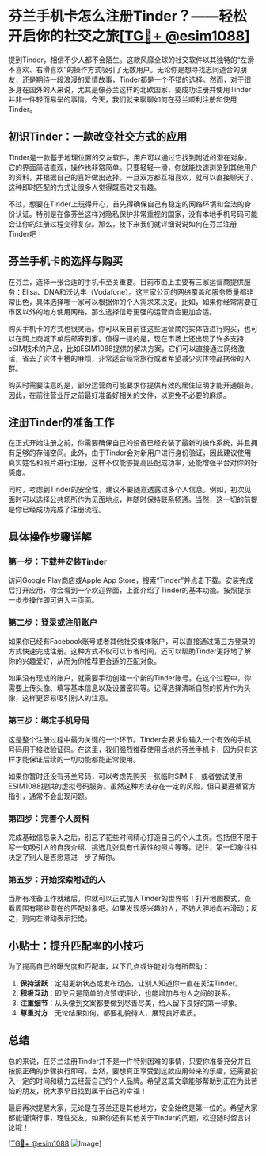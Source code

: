 # 芬兰手机卡怎么注册Tinder？——轻松开启你的社交之旅[[TG💪+ @esim1088](https://t.me/s/esim1088)]

提到Tinder，相信不少人都不会陌生。这款风靡全球的社交软件以其独特的“左滑不喜欢、右滑喜欢”的操作方式吸引了无数用户。无论你是想寻找志同道合的朋友，还是期待一段浪漫的爱情故事，Tinder都是一个不错的选择。然而，对于很多身在国外的人来说，尤其是像芬兰这样的北欧国家，要成功注册并使用Tinder并非一件轻而易举的事情。今天，我们就来聊聊如何在芬兰顺利注册和使用Tinder。

## 初识Tinder：一款改变社交方式的应用

Tinder是一款基于地理位置的交友软件，用户可以通过它找到附近的潜在对象。它的界面简洁直观，操作也非常简单。只要轻轻一滑，你就能快速浏览到其他用户的资料，并根据自己的喜好做出选择。一旦双方都互相喜欢，就可以直接聊天了。这种即时匹配的方式让很多人觉得既高效又有趣。

不过，想要在Tinder上玩得开心，首先得确保自己有稳定的网络环境和合法的身份认证。特别是在像芬兰这样对隐私保护非常重视的国家，没有本地手机号码可能会让你的注册过程变得复杂。那么，接下来我们就详细说说如何在芬兰注册Tinder吧！

## 芬兰手机卡的选择与购买

在芬兰，选择一张合适的手机卡至关重要。目前市面上主要有三家运营商提供服务：Elisa、DNA和沃达丰（Vodafone）。这三家公司的网络覆盖和服务质量都非常出色，具体选择哪一家可以根据你的个人需求来决定。比如，如果你经常需要在市区以外的地方使用网络，那么选择信号更强的运营商会更加合适。

购买手机卡的方式也很灵活。你可以亲自前往这些运营商的实体店进行购买，也可以在网上商城下单后邮寄到家。值得一提的是，现在市场上还出现了许多支持eSIM技术的产品，比如ESIM1088提供的解决方案，它们可以直接通过网络激活，省去了实体卡槽的麻烦，非常适合经常旅行或者希望减少实体物品携带的人群。

购买时需要注意的是，部分运营商可能要求你提供有效的居住证明才能开通服务。因此，在前往营业厅之前最好准备好相关的文件，以避免不必要的麻烦。

## 注册Tinder的准备工作

在正式开始注册之前，你需要确保自己的设备已经安装了最新的操作系统，并且拥有足够的存储空间。此外，由于Tinder会对新用户进行身份验证，因此建议使用真实姓名和照片进行注册，这样不仅能够提高匹配成功率，还能增强平台对你的好感度。

同时，考虑到Tinder的安全性，建议不要随意透露过多个人信息。例如，初次见面时可以选择公共场所作为见面地点，并随时保持联系畅通。当然，这一切的前提是你已经成功完成了注册流程。

## 具体操作步骤详解

### 第一步：下载并安装Tinder

访问Google Play商店或Apple App Store，搜索“Tinder”并点击下载。安装完成后打开应用，你会看到一个欢迎界面，上面介绍了Tinder的基本功能。按照提示一步步操作即可进入主页面。

### 第二步：登录或注册账户

如果你已经有Facebook账号或者其他社交媒体账户，可以直接通过第三方登录的方式快速完成注册。这种方式不仅可以节省时间，还可以帮助Tinder更好地了解你的兴趣爱好，从而为你推荐更合适的匹配对象。

如果没有现成的账户，就需要手动创建一个新的Tinder账号。在这个过程中，你需要上传头像、填写基本信息以及设置密码等。记得选择清晰自然的照片作为头像，这样更容易吸引别人的注意。

### 第三步：绑定手机号码

这是整个注册过程中最为关键的一个环节。Tinder会要求你输入一个有效的手机号码用于接收验证码。在这里，我们强烈推荐使用当地的芬兰手机卡，因为只有这样才能保证后续的一切功能都能正常使用。

如果你暂时还没有芬兰号码，可以考虑先购买一张临时SIM卡，或者尝试使用ESIM1088提供的虚拟号码服务。虽然这种方法存在一定的风险，但只要遵循官方指引，通常不会出现问题。

### 第四步：完善个人资料

完成基础信息录入之后，别忘了花些时间精心打造自己的个人主页。包括但不限于写一句吸引人的自我介绍、挑选几张具有代表性的照片等等。记住，第一印象往往决定了别人是否愿意进一步了解你。

### 第五步：开始探索附近的人

当所有准备工作就绪后，你就可以正式加入Tinder的世界啦！打开地图模式，查看周围有哪些潜在的匹配对象吧。如果发现感兴趣的人，不妨大胆地向右滑动；反之，则向左滑动表示拒绝。

## 小贴士：提升匹配率的小技巧

为了提高自己的曝光度和匹配率，以下几点或许能对你有所帮助：

1. **保持活跃**：定期更新状态或发布动态，让别人知道你一直在关注Tinder。
2. **积极互动**：即使只是简单的点赞或评论，也能增加与他人之间的联系。
3. **注重细节**：从头像到文案都要做到尽善尽美，给人留下良好的第一印象。
4. **尊重对方**：无论结果如何，都要礼貌待人，展现良好素质。

## 总结

总的来说，在芬兰注册Tinder并不是一件特别困难的事情，只要你准备充分并且按照正确的步骤执行即可。当然，要想真正享受到这款应用带来的乐趣，还需要投入一定的时间和精力去经营自己的个人品牌。希望这篇文章能够帮助到正在为此苦恼的朋友，祝大家早日找到属于自己的幸福！

最后再次提醒大家，无论是在芬兰还是其他地方，安全始终是第一位的。希望大家都能谨慎行事，理性交友。如果你还有其他关于Tinder的问题，欢迎随时留言讨论哦！

[[TG💪+ @esim1088](https://t.me/s/esim1088) ![Image](https://i.postimg.cc/4NQfJmqS/Snipaste-2025-05-13-00-14-12.png)]